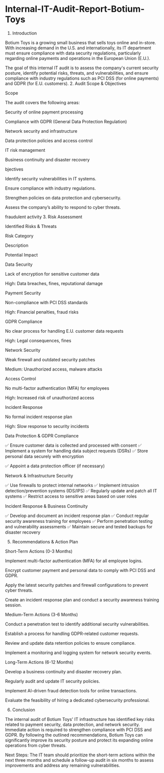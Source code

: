 # Internal-IT-Audit-Report-Botium-Toys
1. Introduction

Botium Toys is a growing small business that sells toys online and in-store. With increasing demand in the U.S. and internationally, its IT department must ensure compliance with data security regulations, particularly regarding online payments and operations in the European Union (E.U.).

The goal of this internal IT audit is to assess the company's current security posture, identify potential risks, threats, and vulnerabilities, and ensure compliance with industry regulations such as PCI DSS (for online payments) and GDPR (for E.U. customers).
2. Audit Scope & Objectives

Scope

The audit covers the following areas:

Security of online payment processing

Compliance with GDPR (General Data Protection Regulation)

Network security and infrastructure

Data protection policies and access control

IT risk management

Business continuity and disaster recovery

bjectives

Identify security vulnerabilities in IT systems.

Ensure compliance with industry regulations.

Strengthen policies on data protection and cybersecurity.

Assess the company’s ability to respond to cyber threats.

fraudulent activity
3. Risk Assessment

Identified Risks & Threats

Risk Category

Description

Potential Impact

Data Security

Lack of encryption for sensitive customer data

High: Data breaches, fines, reputational damage

Payment Security

Non-compliance with PCI DSS standards

High: Financial penalties, fraud risks

GDPR Compliance

No clear process for handling E.U. customer data requests

High: Legal consequences, fines

Network Security

Weak firewall and outdated security patches

Medium: Unauthorized access, malware attacks

Access Control

No multi-factor authentication (MFA) for employees

High: Increased risk of unauthorized access

Incident Response

No formal incident response plan

High: Slow response to security incidents

Data Protection & GDPR Compliance

✅ Ensure customer data is collected and processed with consent
✅ Implement a system for handling data subject requests (DSRs)
✅ Store personal data securely with encryption

✅ Appoint a data protection officer (if necessary)

Network & Infrastructure Security

✅ Use firewalls to protect internal networks
✅ Implement intrusion detection/prevention systems (IDS/IPS)
✅ Regularly update and patch all IT systems
✅ Restrict access to sensitive areas based on user roles

Incident Response & Business Continuity

✅ Develop and document an incident response plan
✅ Conduct regular security awareness training for employees
✅ Perform penetration testing and vulnerability assessments
✅ Maintain secure and tested backups for disaster recovery

5. Recommendations & Action Plan

Short-Term Actions (0-3 Months)

Implement multi-factor authentication (MFA) for all employee logins.

Encrypt customer payment and personal data to comply with PCI DSS and GDPR.

Apply the latest security patches and firewall configurations to prevent cyber threats.

Create an incident response plan and conduct a security awareness training session.

Medium-Term Actions (3-6 Months)

Conduct a penetration test to identify additional security vulnerabilities.

Establish a process for handling GDPR-related customer requests.

Review and update data retention policies to ensure compliance.

Implement a monitoring and logging system for network security events.

Long-Term Actions (6-12 Months)

Develop a business continuity and disaster recovery plan.

Regularly audit and update IT security policies.

Implement AI-driven fraud detection tools for online transactions.

Evaluate the feasibility of hiring a dedicated cybersecurity professional.

6. Conclusion

The internal audit of Botium Toys' IT infrastructure has identified key risks related to payment security, data protection, and network security. Immediate action is required to strengthen compliance with PCI DSS and GDPR. By following the outlined recommendations, Botium Toys can significantly improve its security posture and protect its expanding online operations from cyber threats.

Next Steps: The IT team should prioritize the short-term actions within the next three months and schedule a follow-up audit in six months to assess improvements and address any remaining vulnerabilities.
